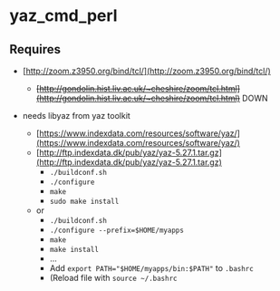 # yaz_cmd_perl
## Requires 
* [http://zoom.z3950.org/bind/tcl/](http://zoom.z3950.org/bind/tcl/)
  * ~~[http://gondolin.hist.liv.ac.uk/~cheshire/zoom/tcl.html](http://gondolin.hist.liv.ac.uk/~cheshire/zoom/tcl.html)~~ DOWN

* needs libyaz from yaz toolkit
  * [https://www.indexdata.com/resources/software/yaz/](https://www.indexdata.com/resources/software/yaz/)
  * [http://ftp.indexdata.dk/pub/yaz/yaz-5.27.1.tar.gz](http://ftp.indexdata.dk/pub/yaz/yaz-5.27.1.tar.gz)
    * `./buildconf.sh`
    * `./configure`
    * `make`
    * `sudo make install`
  * or
    * `./buildconf.sh`
    * `./configure --prefix=$HOME/myapps`
    * `make`
    * `make install`
    * ...
    * Add `export PATH="$HOME/myapps/bin:$PATH"` to `.bashrc`
    * (Reload file with `source ~/.bashrc`
